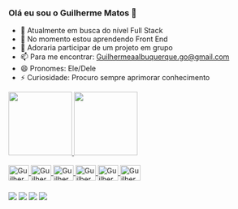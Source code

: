### Olá eu sou o Guilherme Matos 👋


- 🔭 Atualmente em busca do nível Full Stack
- 🌱 No momento estou aprendendo Front End
- 👯 Adoraria participar de um projeto em grupo
- 📫 Para me encontrar: Guilhermeaalbuquerque.go@gmail.com
- 😄 Pronomes: Ele/Dele
- ⚡ Curiosidade: Procuro sempre aprimorar conhecimento

<div> <!--Guilherme de Matos Silva-->
  <a href="https://github.com/GuilhermeMat">
  <img height="125em" src="https://github-readme-stats.vercel.app/api?username=GuilhermeMat&show_icons=true&theme=dark&include_all_commits=true&count_private=true"/>
  <img height="125em" src="https://github-readme-stats.vercel.app/api/top-langs/?username=GuilhermeMat&layout=compact&langs_count=7&theme=dark"/>
</div>
  
  <!--icone -->
  
  <div style="display: inline_block"><br>
    <img align="center" alt="Guilherme-HTML" height="30" width="40" src="https://cdn.jsdelivr.net/gh/devicons/devicon/icons/html5/html5-plain-wordmark.svg" />
    <img align="center" alt="Guilherme-CSS" height="30" width="40" src="https://cdn.jsdelivr.net/gh/devicons/devicon/icons/css3/css3-plain-wordmark.svg" />
    <img align="center" alt="Guilherme-JAVASCRIPT" height="30" width="40"src="https://cdn.jsdelivr.net/gh/devicons/devicon/icons/javascript/javascript-original.svg" />
    <img align="center" alt="Guilherme-MYSQL" height="30" width="40" src="https://cdn.jsdelivr.net/gh/devicons/devicon/icons/mysql/mysql-original-wordmark.svg" />
    <img align="center" alt="Guilherme-PHP" height="30" width="40" src="https://cdn.jsdelivr.net/gh/devicons/devicon/icons/php/php-plain.svg" />
    <img align="center" alt="Guilherme-PYTHON" height="30" width="40" src="https://cdn.jsdelivr.net/gh/devicons/devicon/icons/python/python-original-wordmark.svg" />
  </div>
  
  ### <!--rede social-->
  
  <div>
     <a href="https://www.instagram.com/guilherme_mat_/" target="_blank"><img src="https://img.shields.io/badge/-Instagram-%23E4405F?style=for-the-badge&logo=instagram&logoColor=dark" target="_blank"></a>
     <a href="https://www.linkedin.com/in/guilhermedematos/" target="_blank"><img src="https://img.shields.io/badge/-LinkedIn-%230077B5?style=for-the-badge&logo=linkedin&logoColor=white" target="_blank"></a> 
     <a href = "mailto:guilhermealbuquerque.go@gmail.com"><img src="https://img.shields.io/badge/Gmail-D14836?style=for-the-badge&logo=gmail&logoColor=white" target="_blank"></a>
     <a href = "Twitch.tv/Guilherme_Mat_"><img src="https://img.shields.io/badge/Twitch-9146FF?style=for-the-badge&logo=twitch&logoColor=white" target="_blank"></a>
  </div>
